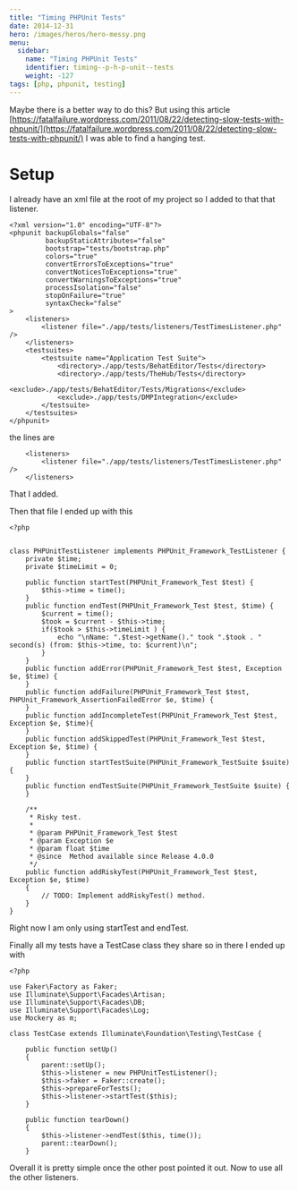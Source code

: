 ```yaml
---
title: "Timing PHPUnit Tests"
date: 2014-12-31
hero: /images/heros/hero-messy.png
menu:
  sidebar:
    name: "Timing PHPUnit Tests"
    identifier: timing--p-h-p-unit--tests
    weight: -127
tags: [php, phpunit, testing]
---
```


Maybe there is a better way to do this? But using this article [https://fatalfailure.wordpress.com/2011/08/22/detecting-slow-tests-with-phpunit/](https://fatalfailure.wordpress.com/2011/08/22/detecting-slow-tests-with-phpunit/) I was able to find a hanging test.

# Setup


I already have an xml file at the root of my project so I added to that that listener. 

~~~
<?xml version="1.0" encoding="UTF-8"?>
<phpunit backupGlobals="false"
         backupStaticAttributes="false"
         bootstrap="tests/bootstrap.php"
         colors="true"
         convertErrorsToExceptions="true"
         convertNoticesToExceptions="true"
         convertWarningsToExceptions="true"
         processIsolation="false"
         stopOnFailure="true"
         syntaxCheck="false"
>
    <listeners>
        <listener file="./app/tests/listeners/TestTimesListener.php" />
    </listeners>
    <testsuites>
        <testsuite name="Application Test Suite">
            <directory>./app/tests/BehatEditor/Tests</directory>
            <directory>./app/tests/TheHub/Tests</directory>
            <exclude>./app/tests/BehatEditor/Tests/Migrations</exclude>
            <exclude>./app/tests/DMPIntegration</exclude>
        </testsuite>
    </testsuites>
</phpunit>
~~~

the lines are

~~~
    <listeners>
        <listener file="./app/tests/listeners/TestTimesListener.php" />
    </listeners>
~~~

That I added.

Then that file I ended up with this

~~~
<?php


class PHPUnitTestListener implements PHPUnit_Framework_TestListener {
    private $time;
    private $timeLimit = 0;

    public function startTest(PHPUnit_Framework_Test $test) {
        $this->time = time();
    }
    public function endTest(PHPUnit_Framework_Test $test, $time) {
        $current = time();
        $took = $current - $this->time;
        if($took > $this->timeLimit ) {
            echo "\nName: ".$test->getName()." took ".$took . " second(s) (from: $this->time, to: $current)\n";
        }
    }
    public function addError(PHPUnit_Framework_Test $test, Exception $e, $time) {
    }
    public function addFailure(PHPUnit_Framework_Test $test, PHPUnit_Framework_AssertionFailedError $e, $time) {
    }
    public function addIncompleteTest(PHPUnit_Framework_Test $test, Exception $e, $time){
    }
    public function addSkippedTest(PHPUnit_Framework_Test $test, Exception $e, $time) {
    }
    public function startTestSuite(PHPUnit_Framework_TestSuite $suite) {
    }
    public function endTestSuite(PHPUnit_Framework_TestSuite $suite) {
    }

    /**
     * Risky test.
     *
     * @param PHPUnit_Framework_Test $test
     * @param Exception $e
     * @param float $time
     * @since  Method available since Release 4.0.0
     */
    public function addRiskyTest(PHPUnit_Framework_Test $test, Exception $e, $time)
    {
        // TODO: Implement addRiskyTest() method.
    }
}
~~~

Right now I am only using startTest and endTest.

Finally all my tests have a TestCase class they share so in there I ended up with

~~~
<?php

use Faker\Factory as Faker;
use Illuminate\Support\Facades\Artisan;
use Illuminate\Support\Facades\DB;
use Illuminate\Support\Facades\Log;
use Mockery as m;

class TestCase extends Illuminate\Foundation\Testing\TestCase {

    public function setUp()
    {
        parent::setUp();
        $this->listener = new PHPUnitTestListener();
        $this->faker = Faker::create();
        $this->prepareForTests();
        $this->listener->startTest($this);
    }

    public function tearDown()
    {
        $this->listener->endTest($this, time());
        parent::tearDown();
    }

~~~

Overall it is pretty simple once the other post pointed it out. Now to use all the other listeners.

